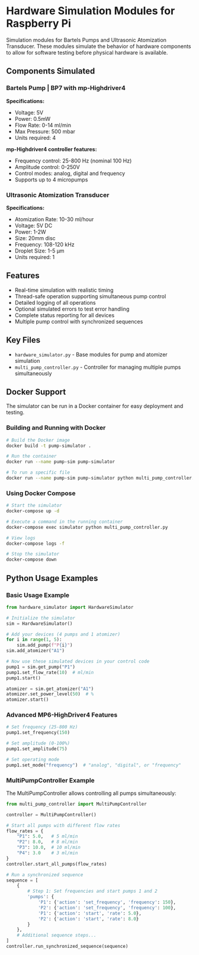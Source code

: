 # Hardware Simulation Modules for Raspberry Pi

Simulation modules for Bartels Pumps and Ultrasonic Atomization Transducer. These modules simulate the behavior of hardware components to allow for software testing before physical hardware is available.

## Components Simulated

### Bartels Pump | BP7 with mp-Highdriver4

**Specifications:**
- Voltage: 5V
- Power: 0.5mW
- Flow Rate: 0-14 ml/min
- Max Pressure: 500 mbar
- Units required: 4

**mp-Highdriver4 controller features:**
- Frequency control: 25-800 Hz (nominal 100 Hz)
- Amplitude control: 0-250V
- Control modes: analog, digital and frequency
- Supports up to 4 micropumps

### Ultrasonic Atomization Transducer

**Specifications:**
- Atomization Rate: 10-30 ml/hour
- Voltage: 5V DC
- Power: 1-2W
- Size: 20mm disc
- Frequency: 108-120 kHz
- Droplet Size: 1-5 µm
- Units required: 1

## Features

- Real-time simulation with realistic timing
- Thread-safe operation supporting simultaneous pump control
- Detailed logging of all operations
- Optional simulated errors to test error handling
- Complete status reporting for all devices
- Multiple pump control with synchronized sequences

## Key Files

- `hardware_simulator.py` - Base modules for pump and atomizer simulation
- `multi_pump_controller.py` - Controller for managing multiple pumps simultaneously

## Docker Support

The simulator can be run in a Docker container for easy deployment and testing.

### Building and Running with Docker

```bash
# Build the Docker image
docker build -t pump-simulator .

# Run the container
docker run --name pump-sim pump-simulator

# To run a specific file
docker run --name pump-sim pump-simulator python multi_pump_controller.py
```

### Using Docker Compose

```bash
# Start the simulator
docker-compose up -d

# Execute a command in the running container
docker-compose exec simulator python multi_pump_controller.py

# View logs
docker-compose logs -f

# Stop the simulator
docker-compose down
```

## Python Usage Examples

### Basic Usage Example

```python
from hardware_simulator import HardwareSimulator

# Initialize the simulator
sim = HardwareSimulator()

# Add your devices (4 pumps and 1 atomizer)
for i in range(1, 5):
    sim.add_pump(f"P{i}")
sim.add_atomizer("A1")

# Now use these simulated devices in your control code
pump1 = sim.get_pump("P1")
pump1.set_flow_rate(10)  # ml/min
pump1.start()

atomizer = sim.get_atomizer("A1")
atomizer.set_power_level(50)  # %
atomizer.start()
```

### Advanced MP6-HighDriver4 Features

```python
# Set frequency (25-800 Hz)
pump1.set_frequency(150)

# Set amplitude (0-100%)
pump1.set_amplitude(75)

# Set operating mode
pump1.set_mode("frequency")  # "analog", "digital", or "frequency"
```

### MultiPumpController Example

The MultiPumpController allows controlling all pumps simultaneously:

```python
from multi_pump_controller import MultiPumpController

controller = MultiPumpController()

# Start all pumps with different flow rates
flow_rates = {
    "P1": 5.0,   # 5 ml/min
    "P2": 8.0,   # 8 ml/min
    "P3": 10.0,  # 10 ml/min
    "P4": 3.0    # 3 ml/min
}
controller.start_all_pumps(flow_rates)

# Run a synchronized sequence
sequence = [
    {
        # Step 1: Set frequencies and start pumps 1 and 2
        'pumps': {
            'P1': {'action': 'set_frequency', 'frequency': 150},
            'P2': {'action': 'set_frequency', 'frequency': 100},
            'P1': {'action': 'start', 'rate': 5.0},
            'P2': {'action': 'start', 'rate': 8.0}
        }
    },
    # Additional sequence steps...
]
controller.run_synchronized_sequence(sequence)
```